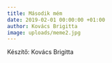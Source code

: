 ```yaml
---
title: Második mém
date: 2019-02-01 00:00:00 +01:00
author: Kovács Brigitta
image: uploads/meme2.jpg
---
```


Készítő: Kovács Brigitta